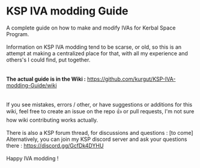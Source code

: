 # KSP IVA modding Guide
A complete guide on how to make and modify IVAs for Kerbal Space Program.  
<br/>
Information on KSP IVA modding tend to be scarse, or old, so this is an attempt at making a centralized place for that, with all my experience and others's I could find, put together.  
<br/>
<br/>
__The actual guide is in the Wiki :__ https://github.com/kurgut/KSP-IVA-modding-Guide/wiki  
<br/>
<br/>
If you see mistakes, errors / other, or have suggestions or additions for this wiki, feel free to create an issue on the repo 👍 or pull requests, I'm not sure how wiki contributing works actually.  
<br/>
There is also a KSP forum thread, for discussions and questions : [to come]  
Alternatively, you can join my KSP discord server and ask your questions there : https://discord.gg/GcfDk4DYHU  
<br/>
Happy IVA modding !
